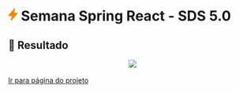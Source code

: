 # ![DevSuperior logo](https://raw.githubusercontent.com/devsuperior/bds-assets/main/ds/devsuperior-logo-small.png) Semana Spring React - SDS 5.0

<h2> 🚀 Resultado </h2>

 <p align="center">
<img src="https://user-images.githubusercontent.com/79487813/179297915-155c2618-d207-4900-ba0b-244414e422d7.png"/></P>

<a href="https://dsvendas-paulodias.netlify.app/dashboard" target="_blank">Ir para página do projeto</a>
